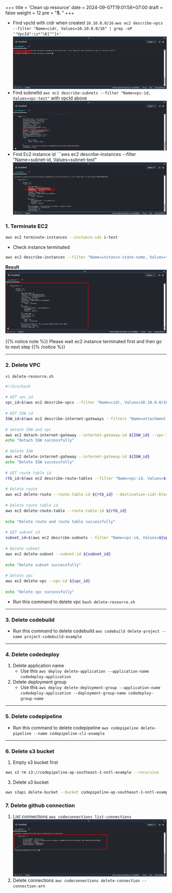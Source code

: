 +++
title = 'Clean up resource'
date = 2024-09-07T19:01:58+07:00
draft = false
weight = 12
pre = "<b>5. </b>"
+++

- Find vpcId with cidr when created `10.10.0.0/16`
  `aws ec2 describe-vpcs --filter "Name=cidr, Values=10.10.0.0/16" | grep -oP '"VpcId":\s*"\K[^"]+'`
  ![alt text](image-2.png)
- Find subnetId `aws ec2 describe-subnets --filter "Name=vpc-id, Values=vpc-test"` with vpcId above
  ![alt text](image-1.png)
- Find Ec2 instance id ```aws ec2 describe-instances --filter "Name=subnet-id, Values=subnet-test"
  ![alt text](image-3.png)

### 1. Terminate EC2

```bash
aws ec2 terminate-instances --instance-ids i-test
```

- Check instance terminated

```bash
aws ec2 describe-instances --filter "Name=instance-state-name, Values=terminated"
```

**Result**
![alt text](image-4.png)

{{% notice note %}}
Please wait ec2 instance terminated first and then go to next step
{{% /notice %}}

---

### 2. Delete VPC

```bash
vi delete-resource.sh
```

```bash
#!/bin/bash

# GET vpc_id
vpc_id=$(aws ec2 describe-vpcs --filter "Name=cidr, Values=10.10.0.0/16" | grep -oP '"VpcId":\s*"\K[^"]+')

# GET IGW id
IGW_id=$(aws ec2 describe-internet-gateways --filters "Name=attachment.vpc-id, Values=${vpc_id}" | grep -oP '"InternetGatewayId":\s*"\K[^"]+')

# detach IGW and vpc
aws ec2 detach-internet-gateway --internet-gateway-id ${IGW_id} --vpc-id ${vpc_id}
echo "Detach IGW successfully"

# delete IGW
aws ec2 delete-internet-gateway --internet-gateway-id ${IGW_id}
echo "Delete IGW successfully"

# GET route table id
rtb_id=$(aws ec2 describe-route-tables --filter "Name=vpc-id, Values=${vpc_id}" | grep -oP '"RouteTableId":\s*"\K[^"]+')

# Delete route
aws ec2 delete-route --route-table-id ${rtb_id} --destination-cidr-block 0.0.0.0/0

# Delete route table id
aws ec2 delete-route-table --route-table-id ${rtb_id}

echo "Delete route and route table successfully"

# GET subnet id
subnet_id=$(aws ec2 describe-subnets --filter "Name=vpc-id, Values=${vpc_id}" | grep -oP '"SubnetId":\s*"\K[^"]+')

# Delete subnet
aws ec2 delete-subnet --subnet-id ${subnet_id}

echo "Delete subnet successfully"

# Delete vpc
aws ec2 delete-vpc --vpc-id ${vpc_id}

echo "Delete vpc successfully"
```

- Run this command to delete vpc `bash delete-resource.sh`

---

### 3. Delete codebuild

- Run this command to delete codebuild `aws codebuild delete-project --name project-codebuild-example`

---

### 4. Delete codedeploy

1. Delete application name
   - Use this `aws deploy delete-application --application-name codedeploy-application`
2. Delete deployment group
   - Use this `aws deploy delete-deployment-group --application-name codedeploy-application --deployment-group-name codedeploy-group-name`

---

### 5. Delete codepipeline

- Run this command to delete codepipeline `aws codepipeline delete-pipeline --name codepipeline-cli-example`

---

### 6. Delete s3 bucket

1. Empty s3 bucket first

```bash
aws s3 rm s3://codepipeline-ap-southeast-1-nntl-example --recursive
```

3. Delete s3 bucket

```bash
aws s3api delete-bucket --bucket codepipeline-ap-southeast-1-nntl-example --region ap-southeast-1
```

### 7. Delete github connection

1. List connections `aws codeconnections list-connections`
  ![alt text](image-5.png)
2. Delete connections `aws codeconnections delete-connection --connection-arn `

